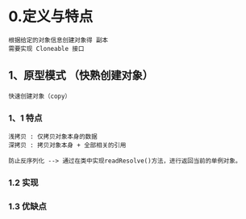 # 0.定义与特点

~~~
根据给定的对象信息创建对象得 副本
需要实现 Cloneable 接口
~~~

## 1、原型模式 （快熟创建对象）

~~~
快速创建对象（copy）
~~~

### 1、1 特点

~~~
浅拷贝 : 仅拷贝对象本身的数据
深拷贝 : 拷贝对象本身 + 全部相关的引用 

防止反序列化 --> 通过在类中实现readResolve()方法，进行返回当前的单例对象。
~~~

### 1.2 实现

### 1.3 优缺点